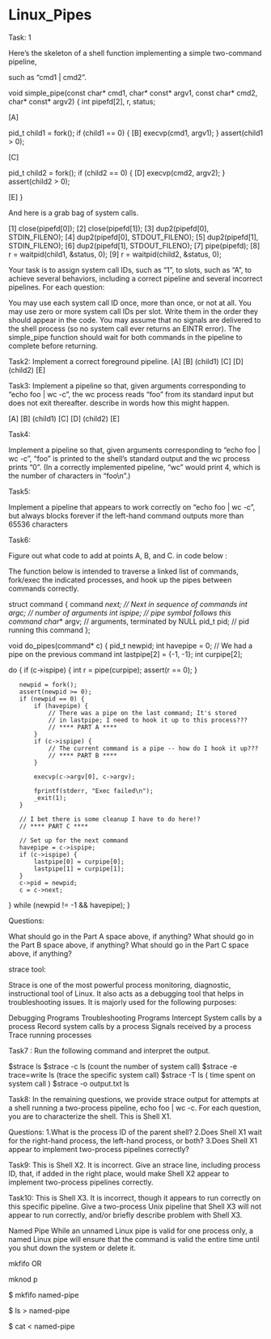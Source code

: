 # Linux_Pipes

Task: 1  

Here’s the skeleton of a shell function implementing a simple two-command pipeline, 

such as “cmd1 | cmd2”.

 

void simple_pipe(const char* cmd1, char* const* argv1, const char* cmd2, char* const* argv2) {
   int pipefd[2], r, status;

   [A]

   pid_t child1 = fork();
   if (child1 == 0) {
       [B]
       execvp(cmd1, argv1);
   }
   assert(child1 > 0);

   [C]

   pid_t child2 = fork();
   if (child2 == 0) {
       [D]
       execvp(cmd2, argv2);
   }
   assert(child2 > 0);

   [E]
}

And here is a grab bag of system calls.

[1] close(pipefd[0]);
[2] close(pipefd[1]);
[3] dup2(pipefd[0], STDIN_FILENO);
[4] dup2(pipefd[0], STDOUT_FILENO);
[5] dup2(pipefd[1], STDIN_FILENO);
[6] dup2(pipefd[1], STDOUT_FILENO);
[7] pipe(pipefd);
[8] r = waitpid(child1, &status, 0);
[9] r = waitpid(child2, &status, 0);

Your task is to assign system call IDs, such as “1”, to slots, such as “A”, to achieve several behaviors, including a correct pipeline and several incorrect pipelines. For each question:

You may use each system call ID once, more than once, or not at all.
You may use zero or more system call IDs per slot. Write them in the order they should appear in the code.
You may assume that no signals are delivered to the shell process (so no system call ever returns an EINTR error).
The simple_pipe function should wait for both commands in the pipeline to complete before returning.

Task2: Implement a correct foreground pipeline.
[A]	[B] (child1)	[C]	[D] (child2)	[E]
 	 	 	 	 

Task3: Implement a pipeline so that, given arguments corresponding to “echo foo | wc -c”, the wc process reads “foo” from its standard input but does not exit thereafter. describe in words how this might happen.

[A]	[B] (child1)	[C]	[D] (child2)	[E]
 	 	 	 	 

Task4:

Implement a pipeline so that, given arguments corresponding to “echo foo | wc -c”, “foo” is printed to the shell’s standard output and the wc process prints “0”. (In a correctly implemented pipeline, “wc” would print 4, which is the number of characters in “foo\n”.)  	 	 	 	 

Task5:

Implement a pipeline that appears to work correctly on “echo foo | wc -c”, but always blocks forever if the left-hand command outputs more than 65536 characters

Task6: 

Figure out what code to add at points A, B, and C. in code below :

The function below is intended to traverse a linked list of commands, fork/exec the indicated processes, and hook up the pipes between commands correctly.

struct command {
   command *next; // Next in sequence of commands
   int argc;      // number of arguments
   int ispipe;    // pipe symbol follows this command
   char** argv;   // arguments, terminated by NULL
   pid_t pid;     // pid running this command
};

void do_pipes(command* c) {
   pid_t newpid;
   int havepipe = 0;   // We had a pipe on the previous command
   int lastpipe[2] = {-1, -1};
   int curpipe[2];

   do {
       if (c->ispipe) {
           int r = pipe(curpipe);
           assert(r == 0);
       }

       newpid = fork();
       assert(newpid >= 0);
       if (newpid == 0) {
           if (havepipe) {
               // There was a pipe on the last command; It's stored
               // in lastpipe; I need to hook it up to this process???
               // **** PART A ****
           }
           if (c->ispipe) {
               // The current command is a pipe -- how do I hook it up???
               // **** PART B ****
           }

           execvp(c->argv[0], c->argv);

           fprintf(stderr, "Exec failed\n");
           _exit(1);
       }

       // I bet there is some cleanup I have to do here!?
       // **** PART C ****

       // Set up for the next command
       havepipe = c->ispipe;
       if (c->ispipe) {
           lastpipe[0] = curpipe[0];
           lastpipe[1] = curpipe[1];
       }
       c->pid = newpid;
       c = c->next;
   } while (newpid != -1 && havepipe);
}

 

Questions:

What should go in the Part A space above, if anything?
What should go in the Part B space above, if anything?
What should go in the Part C space above, if anything?
 

 

strace tool:

Strace is one of the most powerful process monitoring, diagnostic, instructional tool of Linux. It also acts as a debugging tool that helps in troubleshooting issues. It is majorly used for the following purposes:

Debugging Programs
Troubleshooting Programs
Intercept System calls by a process
Record system calls by a process
Signals received by a process
Trace running processes
 

Task7 :  Run the following command and interpret the output. 

$strace ls
$strace -c ls    (count the  number of system call)
$strace -e trace=write ls (trace the specific system call)
$strace -T ls  ( time spent on system call )
$strace -o output.txt ls


Task8:
In the remaining questions, we provide strace output for attempts at a shell running a two-process pipeline, echo foo | wc -c. For each question, you are to characterize the shell. This is Shell X1.

Questions:
1.What is the process ID of the parent shell?
2.Does Shell X1 wait for the right-hand process, the left-hand process, or both?
3.Does Shell X1 appear to implement two-process pipelines correctly?
 
Task9:
This is Shell X2. It is incorrect.
Give an strace line, including process ID, that, if added in the right place, would make Shell X2 appear to implement two-process pipelines correctly.


Task10:
This is Shell X3. It is incorrect, though it appears to run correctly on this specific pipeline.
Give a two-process Unix pipeline that Shell X3 will not appear to run correctly, and/or briefly describe problem with Shell X3.



Named Pipe
While an unnamed Linux pipe is valid for one process only, a named Linux pipe will ensure that the command is valid the entire time until you shut down the system or delete it. 

mkfifo <named-pipe>     OR

mknod p <named-pipe>

$ mkfifo named-pipe

$ ls > named-pipe

$ cat < named-pipe
